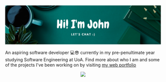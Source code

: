 <p align="center">
  <img src="/images/header.png"/>
</p>

An aspiring software developer 💻😎 currently in my pre-penultimate year studying Software Engineering at UoA. Find more about who I am and some of the projects I've been working on by visiting [my web portfolio](https://seevee.co.nz/john)

<p align="center">
  <img src="http://github-readme-streak-stats.herokuapp.com?user=johnchen383&theme=vue-dark&hide_border=true&date_format=j%20M%5B%20Y%5D"/>
</p>

<!-- ![GitHub stats](https://github-readme-stats.vercel.app/api?username=johnchen383&count_private=true&hide=issues,contribs&show_icons=true) -->



<!--
**johnchen383/johnchen383** is a ✨ _special_ ✨ repository because its `README.md` (this file) appears on your GitHub profile.

Here are some ideas to get you started:

- 🔭 I’m currently working on ...
- 🌱 I’m currently learning ...
- 👯 I’m looking to collaborate on ...
- 🤔 I’m looking for help with ...
- 💬 Ask me about ...
- 📫 How to reach me: ...
- 😄 Pronouns: ...
- ⚡ Fun fact: ...
-->
